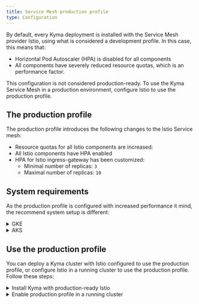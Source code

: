 ```yaml
---
title: Service Mesh production profile
type: Configuration
---
```


By default, every Kyma deployment is installed with the Service Mesh provider Istio, using what is considered a development profile. In this case, this means that:
  - Horizontal Pod Autoscaler (HPA) is disabled for all components
  - All components have severely reduced resource quotas, which is an performance factor.

This configuration is not considered production-ready. To use the Kyma Service Mesh in a production environment, configure Istio to use the production profile.

## The production profile

The production profile introduces the following changes to the Istio Service mesh:
   - Resource quotas for all Istio components are increased: 
   - All Istio components have HPA enabled
   - HPA for Istio ingress-gateway has been customized:
     + Minimal number of replicas: `3`
     + Maximal number of replicas: `10`

## System requirements
As the production profile is configured with increased performance it mind, the recommend system setup is different:

<div tabs>
  <details>
    <summary>
      GKE
    </summary>
      | Requirement | Development setup | Production setup|
      |:--- | :--- | :--- | 
      | vCPU | 4 | 8 | 
      | RAM | 16 | 16/32 | 
      | Example machine type | `n1-standard-4` | `n1-standard-8` <br> `c2-standard-8` | 
      | Size | 3 | 3-5 | 
  </details>
  <details>
    <summary>
      AKS
    </summary>
      | Requirement | Development setup | Production setup|
      |:--- | :--- | :--- | 
      | vCPU | 4 | 8 | 
      | RAM | 16 | 16/32 | 
      | Example machine type | `Standard_D4_v3` | `Standard_F8s_v2` <br> `Standard_D8_v3` | 
      | Size | 3 | 3-5 | 
  </details>
</div>

## Use the production profile

You can deploy a Kyma cluster with Istio configured to use the production profile, or configure Istio in a running cluster to use the production profile. Follow these steps:

<div tabs>
  <details>
  <summary>
  Install Kyma with production-ready Istio
  </summary>

  1. Create an appropriate Kubernetes cluster for Kyma in your host environment.
  2. Apply an override that forces the Hydra OAuth2 server to use the production profile. Run:
    ```bash
    cat <<EOF | kubectl apply -f -
    ---
    apiVersion: v1
    kind: ConfigMap
    metadata:
      name: istio-overrides
      namespace: kyma-installer
      labels:
        installer: overrides
        component: istio
        kyma-project.io/installation: ""
    data:
      global.proxy.resources.requests.cpu: "300m"
      global.proxy.resources.requests.memory: "128Mi"
      global.proxy.resources.limits.cpu: "500m"
      global.proxy.resources.limits.memory: "1024Mi"
      
      gateways.istio-ingressgateway.resources.requests.cpu: "100m"
      gateways.istio-ingressgateway.resources.requests.memory: "128Mi" 
      gateways.istio-ingressgateway.resources.limits.cpu: "2000m" 
      gateways.istio-ingressgateway.resources.limits.memory: "1024Mi"
      gateways.istio-ingressgateway.autoscaleMin: "3" 
      gateways.istio-ingressgateway.autoscaleMax: "10"

      mixer.telemetry.resources.requests.cpu: "1000m"
      mixer.telemetry.resources.requests.memory: "1G"
      mixer.telemetry.resources.limits.cpu: "4800m"
      mixer.telemetry.resources.limits.memory: "4G"

      mixer.policy.resources.requests.memory: "256Mi"
      mixer.policy.resources.limits.memory: "512Mi"
      mixer.policy.resources.requests.cpu: "100m"
      mixer.policy.resources.limits.cpu: "500m"

      pilot.resources.requests.cpu: "500m"
      pilot.resources.requests.memory: "2048Mi"
      pilot.resources.limits.memory: "4G"
      pilot.resources.limits.cpu: "1000m"
    EOF
    ```
  3. Install Kyma on the cluster.

  </details>
  <details>
  <summary>
  Enable production profile in a running cluster
  </summary>

  1. Apply an override that forces the Hydra OAuth2 server to use the production profile. Run:
    ```bash
    cat <<EOF | kubectl apply -f -
    ---
    apiVersion: v1
    kind: ConfigMap
    metadata:
      name: istio-overrides
      namespace: kyma-installer
      labels:
        installer: overrides
        component: istio
        kyma-project.io/installation: ""
    data:
      global.proxy.resources.requests.cpu: "300m"
      global.proxy.resources.requests.memory: "128Mi"
      global.proxy.resources.limits.cpu: "500m"
      global.proxy.resources.limits.memory: "1024Mi"
      
      gateways.istio-ingressgateway.resources.requests.cpu: "100m"
      gateways.istio-ingressgateway.resources.requests.memory: "128Mi" 
      gateways.istio-ingressgateway.resources.limits.cpu: "2000m" 
      gateways.istio-ingressgateway.resources.limits.memory: "1024Mi"
      gateways.istio-ingressgateway.autoscaleMin: "3" 
      gateways.istio-ingressgateway.autoscaleMax: "10"

      mixer.telemetry.resources.requests.cpu: "1000m"
      mixer.telemetry.resources.requests.memory: "1G"
      mixer.telemetry.resources.limits.cpu: "4800m"
      mixer.telemetry.resources.limits.memory: "4G"

      mixer.policy.resources.requests.memory: "256Mi"
      mixer.policy.resources.limits.memory: "512Mi"
      mixer.policy.resources.requests.cpu: "100m"
      mixer.policy.resources.limits.cpu: "500m"

      pilot.resources.requests.cpu: "500m"
      pilot.resources.requests.memory: "2048Mi"
      pilot.resources.limits.memory: "4G"
      pilot.resources.limits.cpu: "1000m"
    EOF
    ```
  2. Run the cluster [update procedure](/root/kyma/#installation-update-kyma).


  </details>

</div>
